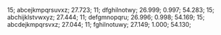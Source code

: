 15; abcejkmpqrsuvxz; 27.723; 11; dfghilnotwy; 26.999; 0.997; 54.283;
15; abchijklstvwxyz; 27.444; 11; defgmnopqru; 26.996; 0.998; 54.169;
15; abcdejkmpqrsvxz; 27.044; 11; fghilnotuwy; 27.149; 1.000; 54.130;
